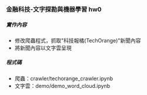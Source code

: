 ### 金融科技-文字探勘與機器學習 hw0

##### 實作內容
- 修改爬蟲程式，抓取"科技報橘(TechOrange)"新聞內容
- 將新聞內容以文字雲呈現

##### 程式碼
- 爬蟲：crawler/techorange_crawler.ipynb
- 文字雲：demo/demo_word_cloud.ipynb
